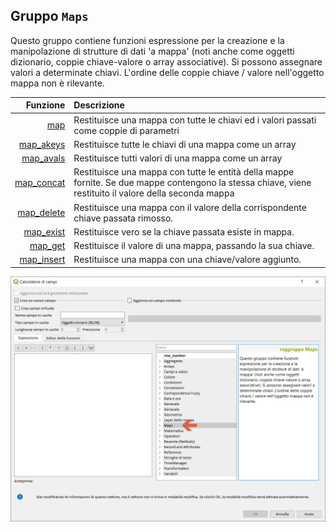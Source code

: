## Gruppo `Maps`

Questo gruppo contiene funzioni espressione per la creazione e la manipolazione di strutture di dati 'a mappa' (noti anche come oggetti dizionario, coppie chiave-valore o array associative). Si possono assegnare valori a determinate chiavi. L'ordine delle coppie chiave / valore nell'oggetto mappa non è rilevante.

| Funzione  | Descrizione|
|----------:|:-----------|
|[map](map.md)|Restituisce una mappa con tutte le chiavi ed i valori passati come coppie di parametri|
|[map_akeys](map_akeys.md)|	Restituisce tutte le chiavi di una mappa come un array|
|[map_avals](map_avals.md)|	Restituisce tutti valori di una mappa come un array|
|[map_concat](map_concat.md)|Restituisce una mappa con tutte le entità della mappe fornite. Se due mappe contengono la stessa chiave, viene restituito il valore della seconda mappa|
|[map_delete](map_delete.md)|Restituisce una mappa con il valore della corrispondente chiave passata rimosso.|
|[map_exist](map_exist.md)|	Restituisce vero se la chiave passata esiste in mappa.|
|[map_get](map_get.md)|Restituisce il valore di una mappa, passando la sua chiave.|
|[map_insert](map_insert.md)|Restituisce una mappa con una chiave/valore aggiunto.|

<img src="/img/maps/gruppo_maps1.png">
